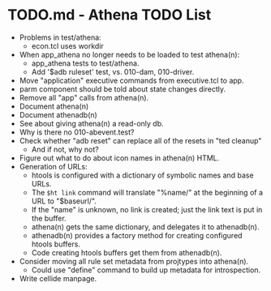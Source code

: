 # TODO.md - Athena TODO List

- Problems in test/athena:
  - econ.tcl uses workdir
- When app_athena no longer needs to be loaded to test athena(n):
  - app_athena tests to test/athena.
  - Add '$adb ruleset' test, vs. 010-dam, 010-driver.
- Move "application" executive commands from executive.tcl to app.
- parm component should be told about state changes directly.
- Remove all "app" calls from athena(n).
- Document athena(n)
- Document athenadb(n)
- See about giving athena(n) a read-only db.
- Why is there no 010-abevent.test?
- Check whether "adb reset" can replace all of the resets in "ted cleanup"
  - And if not, why not?
- Figure out what to do about icon names in athena(n) HTML.
- Generation of URLs:
  - htools is configured with a dictionary of symbolic names and base URLs.
  - The `$ht link` command will translate "%name/" at the beginning of a
    URL to "$baseurl/".
  - If the "name" is unknown, no link is created; just the link text is
    put in the buffer.
  - athena(n) gets the same dictionary, and delegates it to athenadb(n).
  - athenadb(n) provides a factory method for creating configured htools
    buffers.
  - Code creating htools buffers get them from athenadb(n).
- Consider moving all rule set metadata from projtypes into athena(n).
  - Could use "define" command to build up metadata for introspection.
- Write cellide manpage.




